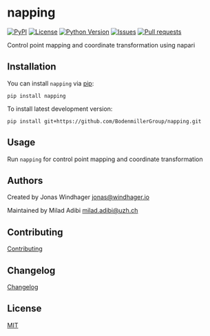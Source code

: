 # napping

[![PyPI](https://img.shields.io/pypi/v/napping.svg?color=green)](https://pypi.org/project/napping)
[![License](https://img.shields.io/pypi/l/napping.svg?color=green)](https://github.com/BodenmillerGroup/napping/raw/main/LICENSE)
[![Python Version](https://img.shields.io/pypi/pyversions/napping.svg?color=green)](https://python.org)
[![Issues](https://img.shields.io/github/issues/BodenmillerGroup/napping)](https://github.com/BodenmillerGroup/napping/issues)
[![Pull requests](https://img.shields.io/github/issues-pr/BodenmillerGroup/napping)](https://github.com/BodenmillerGroup/napping/pulls)

Control point mapping and coordinate transformation using napari

## Installation

You can install `napping` via [pip](https://pypi.org/project/pip/):

    pip install napping

To install latest development version:

    pip install git+https://github.com/BodenmillerGroup/napping.git

## Usage

Run `napping` for control point mapping and coordinate transformation

## Authors

Created by Jonas Windhager [jonas@windhager.io](mailto:jonas@windhager.io)

Maintained by Milad Adibi [milad.adibi@uzh.ch](mailto:milad.adibi@uzh.ch)

## Contributing

[Contributing](https://github.com/BodenmillerGroup/napping/blob/main/CONTRIBUTING.md)

## Changelog

[Changelog](https://github.com/BodenmillerGroup/napping/blob/main/CHANGELOG.md)

## License

[MIT](https://github.com/BodenmillerGroup/napping/blob/main/LICENSE.md)
